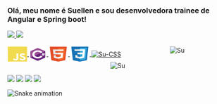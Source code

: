 ### Olá, meu nome é Suellen e sou desenvolvedora trainee de Angular e Spring boot!
  <div>
  <a href="https://github.com/SuellenMoreiraLima">
      <img height="169em" src="https://github-readme-stats.vercel.app/api/top-langs/?username=SuellenMoreiraLima&layout=compact&langs_count=7&theme=dracula"/_>   
  <img height="169em" src="https://github-readme-stats.vercel.app/api?username=SuellenMoreiraLima&show_icons=true&theme=dracula&include_all_commits=true&count_private=true"
/__>

</div>
<Div style = "display: inline_block"><br>
    <img align="center" alt="Su-Js" height="35" width="45" src="https://raw.githubusercontent.com/devicons/devicon/master/icons/javascript/javascript-plain.svg">
    <img align="center" alt="Su-Csharp" height="30" width="40" src="https://raw.githubusercontent.com/devicons/devicon/master/icons/csharp/csharp-original.svg">
  <img align="center" alt="Su-HTML" height="35" width="45" src="https://raw.githubusercontent.com/devicons/devicon/master/icons/html5/html5-original.svg">
  <img align="center" alt="Su-CSS" height="35" width="45" src="https://raw.githubusercontent.com/devicons/devicon/master/icons/css3/css3-original.svg">
   <img align="center" alt="Su-CSS" height="35" width="45"src="https://cdn.jsdelivr.net/gh/devicons/devicon/icons/angularjs/angularjs-original.svg" />       
    <img align="right" alt="Su" height="135" width="135" src="https://i.picasion.com/pic91/5cca4b25d529132746ae92c00777bfda.gif">
  <img align="right" alt="Su" height="135" width="135" src="https://img.shields.io/badge/Spring_Boot-F2F4F9?style=for-the-badge&logo=spring-boot">
  

</div>
  
  ##
  
  <div>
  <a href="https://www.linkedin.com/in/suellen-moreira-lima-035638169/" target="_blank"><img src="https://img.shields.io/badge/-LinkedIn-%230077B5?style=for-the-badge&logo=linkedin&logoColor=white" target="_blank"></a> 
      <a href = "mailto:sulima19977991@gmail.com"><img src="https://img.shields.io/badge/-Gmail-%23333?style=for-the-badge&logo=gmail&logoColor=white" target="_blank"></a>
   <a href="https://www.instagram.com/su_moreira_lima/" target="_blank"><img src="https://img.shields.io/badge/-Instagram-%23E4405F?style=for-the-badge&logo=instagram&logoColor=white" target="_blank"></a>
   <a href="Suellen_Lima#7765" target="_blank"> <img src = "https://img.shields.io/badge/Discord-7289DA?style=for-the-badge&logo= discord & logoColor = white "target =" _ blank "> </a>
     
  ![Snake animation](https://github.com/SuellenMoreiraLima/SuellenMoreiraLima/blob/output/github-contribution-grid-snake.svg)
 
</div>
